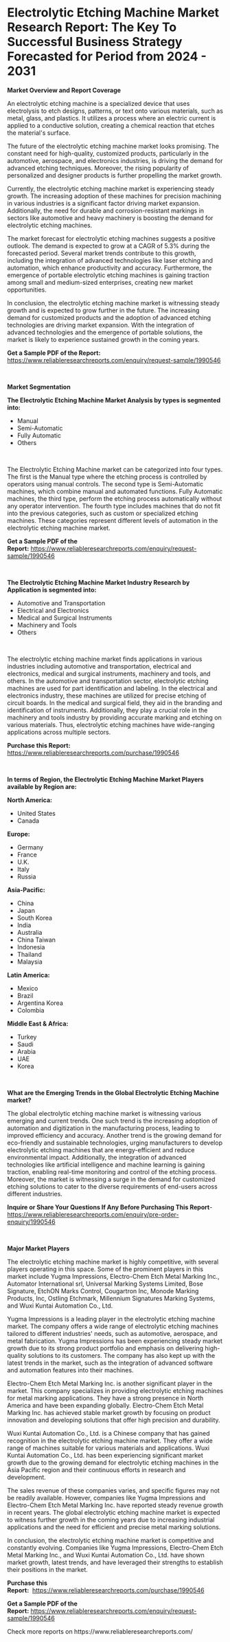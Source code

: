 <p><h1>Electrolytic Etching Machine Market Research Report: The Key To Successful Business Strategy Forecasted for Period from 2024 - 2031</h1></p><p><strong>Market Overview and Report Coverage</strong></p>
<p><p>An electrolytic etching machine is a specialized device that uses electrolysis to etch designs, patterns, or text onto various materials, such as metal, glass, and plastics. It utilizes a process where an electric current is applied to a conductive solution, creating a chemical reaction that etches the material's surface.</p><p>The future of the electrolytic etching machine market looks promising. The constant need for high-quality, customized products, particularly in the automotive, aerospace, and electronics industries, is driving the demand for advanced etching techniques. Moreover, the rising popularity of personalized and designer products is further propelling the market growth.</p><p>Currently, the electrolytic etching machine market is experiencing steady growth. The increasing adoption of these machines for precision machining in various industries is a significant factor driving market expansion. Additionally, the need for durable and corrosion-resistant markings in sectors like automotive and heavy machinery is boosting the demand for electrolytic etching machines.</p><p>The market forecast for electrolytic etching machines suggests a positive outlook. The demand is expected to grow at a CAGR of 5.3% during the forecasted period. Several market trends contribute to this growth, including the integration of advanced technologies like laser etching and automation, which enhance productivity and accuracy. Furthermore, the emergence of portable electrolytic etching machines is gaining traction among small and medium-sized enterprises, creating new market opportunities.</p><p>In conclusion, the electrolytic etching machine market is witnessing steady growth and is expected to grow further in the future. The increasing demand for customized products and the adoption of advanced etching technologies are driving market expansion. With the integration of advanced technologies and the emergence of portable solutions, the market is likely to experience sustained growth in the coming years.</p></p>
<p><strong>Get a Sample PDF of the Report:</strong> <a href="https://www.reliableresearchreports.com/enquiry/request-sample/1990546">https://www.reliableresearchreports.com/enquiry/request-sample/1990546</a></p>
<p>&nbsp;</p>
<p><strong>Market Segmentation</strong></p>
<p><strong>The Electrolytic Etching Machine Market Analysis by types is segmented into:</strong></p>
<p><ul><li>Manual</li><li>Semi-Automatic</li><li>Fully Automatic</li><li>Others</li></ul></p>
<p>&nbsp;</p>
<p><p>The Electrolytic Etching Machine market can be categorized into four types. The first is the Manual type where the etching process is controlled by operators using manual controls. The second type is Semi-Automatic machines, which combine manual and automated functions. Fully Automatic machines, the third type, perform the etching process automatically without any operator intervention. The fourth type includes machines that do not fit into the previous categories, such as custom or specialized etching machines. These categories represent different levels of automation in the electrolytic etching machine market.</p></p>
<p><strong>Get a Sample PDF of the Report:</strong>&nbsp;<a href="https://www.reliableresearchreports.com/enquiry/request-sample/1990546">https://www.reliableresearchreports.com/enquiry/request-sample/1990546</a></p>
<p>&nbsp;</p>
<p><strong>The Electrolytic Etching Machine Market Industry Research by Application is segmented into:</strong></p>
<p><ul><li>Automotive and Transportation</li><li>Electrical and Electronics</li><li>Medical and Surgical Instruments</li><li>Machinery and Tools</li><li>Others</li></ul></p>
<p>&nbsp;</p>
<p><p>The electrolytic etching machine market finds applications in various industries including automotive and transportation, electrical and electronics, medical and surgical instruments, machinery and tools, and others. In the automotive and transportation sector, electrolytic etching machines are used for part identification and labeling. In the electrical and electronics industry, these machines are utilized for precise etching of circuit boards. In the medical and surgical field, they aid in the branding and identification of instruments. Additionally, they play a crucial role in the machinery and tools industry by providing accurate marking and etching on various materials. Thus, electrolytic etching machines have wide-ranging applications across multiple sectors.</p></p>
<p><strong>Purchase this Report:</strong>&nbsp; <a href="https://www.reliableresearchreports.com/purchase/1990546">https://www.reliableresearchreports.com/purchase/1990546</a></p>
<p>&nbsp;</p>
<p><strong>In terms of Region, the Electrolytic Etching Machine Market Players available by Region are:</strong></p>
<p>
    <p> <strong> North America: </strong>
        <ul>
            <li>United States</li>
            <li>Canada</li>
        </ul>
        </p> 
    <p> <strong> Europe: </strong>
        <ul>
            <li>Germany</li>
            <li>France</li>
            <li>U.K.</li>
            <li>Italy</li>
            <li>Russia</li>
        </ul>
        </p> 
    <p> <strong> Asia-Pacific: </strong>
        <ul>
            <li>China</li>
            <li>Japan</li>
            <li>South Korea</li>
            <li>India</li>
            <li>Australia</li>
            <li>China Taiwan</li>
            <li>Indonesia</li>
            <li>Thailand</li>
            <li>Malaysia</li>
        </ul>
        </p> 
    <p> <strong> Latin America: </strong>
        <ul>
            <li>Mexico</li>
            <li>Brazil</li>
            <li>Argentina Korea</li>
            <li>Colombia</li>
        </ul>
        </p> 
    <p> <strong> Middle East & Africa: </strong>
        <ul>
            <li>Turkey</li>
            <li>Saudi</li>
            <li>Arabia</li>
            <li>UAE</li>
            <li>Korea</li>
        </ul>
    </p>
    </p>
<p>&nbsp;</p>
<p><strong>What are the Emerging Trends in the Global Electrolytic Etching Machine market?</strong></p>
<p><p>The global electrolytic etching machine market is witnessing various emerging and current trends. One such trend is the increasing adoption of automation and digitization in the manufacturing process, leading to improved efficiency and accuracy. Another trend is the growing demand for eco-friendly and sustainable technologies, urging manufacturers to develop electrolytic etching machines that are energy-efficient and reduce environmental impact. Additionally, the integration of advanced technologies like artificial intelligence and machine learning is gaining traction, enabling real-time monitoring and control of the etching process. Moreover, the market is witnessing a surge in the demand for customized etching solutions to cater to the diverse requirements of end-users across different industries.</p></p>
<p><strong>Inquire or Share Your Questions If Any Before Purchasing This Report</strong>- <a href="https://www.reliableresearchreports.com/enquiry/pre-order-enquiry/1990546">https://www.reliableresearchreports.com/enquiry/pre-order-enquiry/1990546</a></p>
<p>&nbsp;</p>
<p><strong>Major Market Players</strong></p>
<p><p>The electrolytic etching machine market is highly competitive, with several players operating in this space. Some of the prominent players in this market include Yugma Impressions, Electro-Chem Etch Metal Marking Inc., Automator International srl, Universal Marking Systems Limited, Bose Signature, EtchON Marks Control, Cougartron Inc, Monode Marking Products, Inc, Ostling Etchmark, Millennium Signatures Marking Systems, and Wuxi Kuntai Automation Co., Ltd.</p><p>Yugma Impressions is a leading player in the electrolytic etching machine market. The company offers a wide range of electrolytic etching machines tailored to different industries' needs, such as automotive, aerospace, and metal fabrication. Yugma Impressions has been experiencing steady market growth due to its strong product portfolio and emphasis on delivering high-quality solutions to its customers. The company has also kept up with the latest trends in the market, such as the integration of advanced software and automation features into their machines.</p><p>Electro-Chem Etch Metal Marking Inc. is another significant player in the market. This company specializes in providing electrolytic etching machines for metal marking applications. They have a strong presence in North America and have been expanding globally. Electro-Chem Etch Metal Marking Inc. has achieved stable market growth by focusing on product innovation and developing solutions that offer high precision and durability.</p><p>Wuxi Kuntai Automation Co., Ltd. is a Chinese company that has gained recognition in the electrolytic etching machine market. They offer a wide range of machines suitable for various materials and applications. Wuxi Kuntai Automation Co., Ltd. has been experiencing significant market growth due to the growing demand for electrolytic etching machines in the Asia Pacific region and their continuous efforts in research and development.</p><p>The sales revenue of these companies varies, and specific figures may not be readily available. However, companies like Yugma Impressions and Electro-Chem Etch Metal Marking Inc. have reported steady revenue growth in recent years. The global electrolytic etching machine market is expected to witness further growth in the coming years due to increasing industrial applications and the need for efficient and precise metal marking solutions.</p><p>In conclusion, the electrolytic etching machine market is competitive and constantly evolving. Companies like Yugma Impressions, Electro-Chem Etch Metal Marking Inc., and Wuxi Kuntai Automation Co., Ltd. have shown market growth, latest trends, and have leveraged their strengths to establish their positions in the market.</p></p>
<p><strong>Purchase this Report:</strong>&nbsp;&nbsp;<a href="https://www.reliableresearchreports.com/purchase/1990546">https://www.reliableresearchreports.com/purchase/1990546</a></p>
<p></p>
<p><strong>Get a Sample PDF of the Report:</strong>&nbsp;<a href="https://www.reliableresearchreports.com/enquiry/request-sample/1990546">https://www.reliableresearchreports.com/enquiry/request-sample/1990546</a></p>
<p>Check more reports on https://www.reliableresearchreports.com/</p>